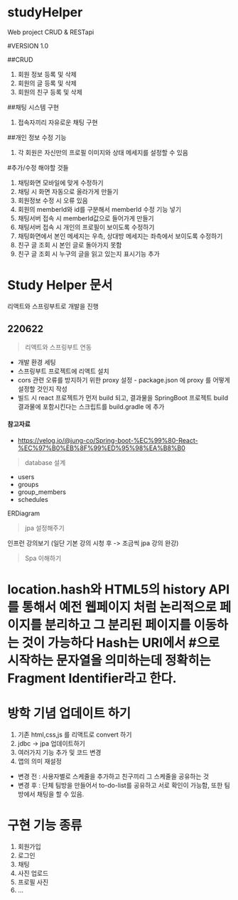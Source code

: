 # studyHelper
Web project CRUD & RESTapi

#VERSION 1.0

##CRUD
1. 회원 정보 등록 및 삭제
2. 회원의 글 등록 및 삭제
3. 회원의 친구 등록 및 삭제

##채팅 시스템 구현
1. 접속자끼리 자유로운 채팅 구현

##개인 정보 수정 기능
1. 각 회원은 자신만의 프로필 이미지와 상태 메세지를 설정할 수 있음


#추가/수정 해야할 것들

1. 채팅화면 모바일에 맞게 수정하기
2. 채팅 시 화면 자동으로 올라가게 만들기
3. 회원정보 수정 시 오류 있음
4. 회원의 memberId와 id를 구분해서 memberId 수정 기능 넣기
5. 채팅서버 접속 시 memberId값으로 들어가게 만들기
6. 채팅서버 접속 시 개인의 프로필이 보이도록 수정하기
7. 채팅화면에서 본인 메세지는 우측, 상대방 메세지는 좌측에서 보이도록 수정하기
8. 친구 글 조회 시 본인 글로 돌아가지 못함
9. 친구 글 조회 시 누구의 글을 읽고 있는지 표시기능 추가


# Study Helper 문서


리액트와 스프링부트로 개발을 진행


## 220622

> 리액트와 스프링부트 연동

- 개발 환경 세팅
- 스프링부트 프로젝트에 리액트 설치
- cors 관련 오류를 방지하기 위한 proxy 설정 - package.json 에 proxy 를 어떻게 설정할 것인지 작성
- 빌드 시 react 프로젝트가 먼저 build 되고, 결과물을 SpringBoot 프로젝트 build 결과물에 포함시킨다는 스크립트를 build.gradle 에 추가
#### 참고자료
- https://velog.io/@jung-co/Spring-boot-%EC%99%80-React-%EC%97%B0%EB%8F%99%ED%95%98%EA%B8%B0

> database 설계

- users
- groups
- group_members
- schedules

ERDiagram 


> jpa 설정해주기

인프런 강의보기 (일단 기본 강의 시청 후 -> 조금씩 jpa 강의 완강)

> Spa 이해하기

location.hash와 HTML5의 history API를 통해서 예전 웹페이지 처럼 논리적으로 페이지를 분리하고 그 분리된 페이지를 이동하는 것이 가능하다
Hash는 URI에서 #으로 시작하는 문자열을 의미하는데 정확히는 Fragment Identifier라고 한다.
=======


# 방학 기념 업데이트 하기

1. 기존 html,css,js 를 리액트로 convert 하기
2. jdbc -> jpa 업데이트하기
3. 여러가지 기능 추가 및 코드 변경
4. 앱의 의미 재설정 
- 변경 전  : 사용자별로 스케줄을 추가하고 친구끼리 그 스케줄을 공유하는 것
- 변경 후  : 단체 팀방을 만들어서 to-do-list를 공유하고 서로 확인이 가능함, 또한 팀방에서 채팅을 할 수 있음.





# 구현 기능 종류

1. 회원가입 
2. 로그인
3. 채팅
4. 사진 업로드
5. 프로필 사진
6. ...









